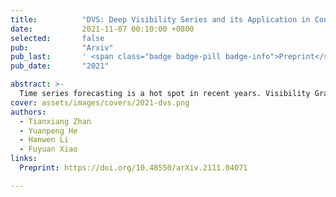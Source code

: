 ```yaml
---
title:          "DVS: Deep Visibility Series and its Application in Construction Cost Index Forecasting"
date:           2021-11-07 00:10:00 +0800
selected:       false
pub:            "Arxiv"
pub_last:       ' <span class="badge badge-pill badge-info">Preprint</span>'
pub_date:       "2021"

abstract: >-
  Time series forecasting is a hot spot in recent years. Visibility Graph (VG) algorithm is used for time series forecasting in previous research, but the forecasting effect is not as good as deep learning prediction methods such as methods based on Artificial Neural Network (ANN), Convolutional Neural Network (CNN) and Long Short-Term Memory Network (LSTM). The visibility graph generated from specific time series contains abundant network information, but the previous forecasting method did not effectively use the network information to forecast, resulting in relatively large prediction errors. To optimize the forecasting method based on VG, this article proposes the Deep Visibility Series (DVS) module through the bionic design of VG and the expansion of the past research. By applying the bionic design of biological vision to VG, DVS has obtained superior forecasting accuracy. At the same time, this paper applies the DVS forecasting method to the construction cost index forecast, which has practical significance.
cover: assets/images/covers/2021-dvs.png
authors:
  - Tianxiang Zhan
  - Yuanpeng He
  - Hanwen Li
  - Fuyuan Xiao
links:
  Preprint: https://doi.org/10.48550/arXiv.2111.04071

---
```

